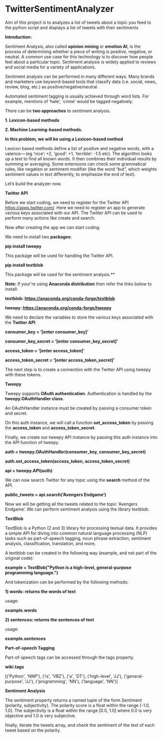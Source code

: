 # TwitterSentimentAnalyzer
Aim of this project is to analyzes a list of tweets about a topic you feed to the python script and displays a list of tweets with their sentiments 

**Introduction:**

Sentiment Analysis, also called **opinion mining** or **emotion AI**, is the process of determining whether a piece of writing is positive, negative, or neutral. A common use case for this technology is to discover how people feel about a particular topic. Sentiment analysis is widely applied to reviews and social media for a variety of applications.

Sentiment analysis can be performed in many different ways. Many brands and marketers use keyword-based tools that classify data (i.e. social, news, review, blog, etc.) as positive/negative/neutral.

Automated sentiment tagging is usually achieved through word lists. For example, mentions of ‘hate’, 'crime' would be tagged negatively.

There can be **two approaches** to sentiment analysis.

**1. Lexicon-based methods**

**2. Machine Learning-based methods.**

**In this problem, we will be using a Lexicon-based method**

Lexicon based methods define a list of positive and negative words, with a valence — (eg ‘nice’: +2, ‘good’: +1, ‘terrible’: -1.5 etc). The algorithm looks up a text to find all known words. It then combines their individual results by summing or averaging. Some extensions can check some grammatical rules, like negation or sentiment modifier (like the word “but”, which weights sentiment values in text differently, to emphasize the end of text).

Let’s build the analyzer now.

**Twitter API**

Before we start coding, we need to register for the Twitter API https://apps.twitter.com/. Here we need to register an app to generate various keys associated with our API. The Twitter API can be used to perform many actions like create and search.

Now after creating the app we can start coding.

We need to install two **packages**:

**pip install tweepy**

This package will be used for handling the Twitter API.

**pip install textblob**

This package will be used for the sentiment analysis.**

**Note:** If your're using **Anaconda distribution** then refer the links below to install:

**textblob: https://anaconda.org/conda-forge/textblob**

**tweepy: https://anaconda.org/conda-forge/tweepy**

We need to declare the variables to store the various keys associated with the **Twitter API**.

**consumer_key = ‘[enter consumer_key]’**

**consumer_key_secret = ‘[enter consumer_key_secret]’**

**access_token = ‘[enter access_token]’**

**access_token_secret = ‘[enter access_token_secret]’**

The next step is to create a connection with the Twitter API using tweepy with these tokens.

**Tweepy**

Tweepy supports **OAuth authentication**. Authentication is handled by the **tweepy.OAuthHandler class**.

An OAuthHandler instance must be created by passing a consumer token and secret.

On this auth instance, we will call a function **set_access_token** by passing the **access_token** and **access_token_secret**.

Finally, we create our tweepy API instance by passing this auth instance into the API function of tweepy.

**auth = tweepy.OAuthHandler(consumer_key, consumer_key_secret)**

**auth.set_access_token(access_token, access_token_secret)**

**api = tweepy.API(auth)**

We can now search Twitter for any topic using the **search** method of the API.

**public_tweets = api.search(‘Avengers Endgame’)**

Now we will be getting all the tweets related to the topic ‘Avengers Endgame’. We can perform sentiment analysis using the library textblob.

**TextBlob**

TextBlob is a Python (2 and 3) library for processing textual data. It provides a simple API for diving into common natural language processing (NLP) tasks such as part-of-speech tagging, noun phrase extraction, sentiment analysis, classification, translation, and more.

A textblob can be created in the following way (example, and not part of the original code):

**example = TextBlob("Python is a high-level, general-purpose programming language.")**

And tokenization can be performed by the following methods:

**1) words: returns the words of text**

usage:

**example.words**

**2) sentences: returns the sentences of text**

usage:

**example.sentences**

**Part-of-speech Tagging**

Part-of-speech tags can be accessed through the tags property.

**wiki.tags**

[('Python', 'NNP'), ('is', 'VBZ'), ('a', 'DT'), ('high-level', 'JJ'), ('general-purpose', 'JJ'), ('programming', 'NN'), ('language', 'NN')]



**Sentiment Analysis**

The sentiment property returns a named tuple of the form Sentiment (polarity, subjectivity). The polarity score is a float within the range [-1.0, 1.0]. The subjectivity is a float within the range [0.0, 1.0] where 0.0 is very objective and 1.0 is very subjective.

finally, iterate the tweets array, and check the sentiment of the text of each tweet based on the polarity.
